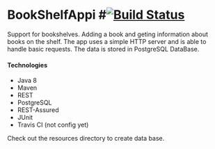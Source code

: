 # BookShelfAppi  #[![Build Status](https://travis-ci.org/PatrykIgras/BookShelf.svg?branch=master)](https://travis-ci.org/PatrykIgras/BookShelf)

Support for bookshelves. Adding a book and geting information about books on the shelf. 
The app uses a simple HTTP server and is able to handle basic requests.
The data is stored in PostgreSQL DataBase.

#### Technologies

- Java 8
- Maven
- REST
- PostgreSQL
- REST-Assured
- JUnit
- Travis CI (not config yet)


Check out the resources directory to create data base.

